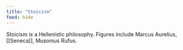 ```yaml
---
title: "Stoicism"
feed: hide
---
```


Stoicism is a Hellenistic philosophy. Figures include Marcus Aurelius, [[Seneca]], Musonius Rufus.